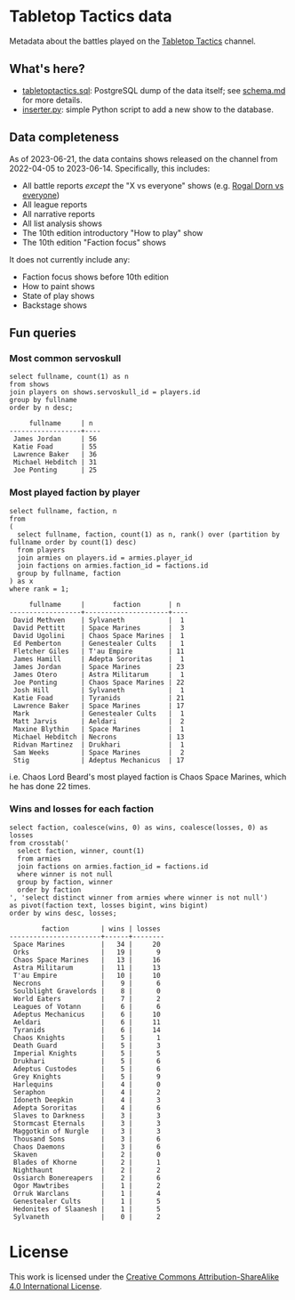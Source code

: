# Tabletop Tactics data

Metadata about the battles played on the [Tabletop Tactics](https://tabletoptactics.tv/) channel.

## What's here?

* [tabletoptactics.sql](tabletoptactics.sql): PostgreSQL dump of the data itself; see [schema.md](schema.md) for more details.
* [inserter.py](inserter.py): simple Python script to add a new show to the database.

## Data completeness

As of 2023-06-21, the data contains shows released on the channel from 2022-04-05 to 2023-06-14. Specifically, this includes:

* All battle reports _except_ the "X vs everyone" shows (e.g. [Rogal Dorn vs everyone](https://tabletoptactics.tv/2023/02/22/the-rogal-dorn-vs-everyone-warhammer-40000-battle-report/))
* All league reports
* All narrative reports
* All list analysis shows
* The 10th edition introductory "How to play" show
* The 10th edition "Faction focus" shows

It does not currently include any:

* Faction focus shows before 10th edition
* How to paint shows
* State of play shows
* Backstage shows

## Fun queries

### Most common servoskull

```
select fullname, count(1) as n
from shows
join players on shows.servoskull_id = players.id
group by fullname
order by n desc;
```

```
     fullname     | n
------------------+----
 James Jordan     | 56
 Katie Foad       | 55
 Lawrence Baker   | 36
 Michael Hebditch | 31
 Joe Ponting      | 25
```

### Most played faction by player

```
select fullname, faction, n
from
(
  select fullname, faction, count(1) as n, rank() over (partition by fullname order by count(1) desc)
  from players
  join armies on players.id = armies.player_id
  join factions on armies.faction_id = factions.id
  group by fullname, faction
) as x
where rank = 1;
``` 

```
     fullname     |       faction       | n
------------------+---------------------+----
 David Methven    | Sylvaneth           |  1
 David Pettitt    | Space Marines       |  3
 David Ugolini    | Chaos Space Marines |  1
 Ed Pemberton     | Genestealer Cults   |  1
 Fletcher Giles   | T'au Empire         | 11
 James Hamill     | Adepta Sororitas    |  1
 James Jordan     | Space Marines       | 23
 James Otero      | Astra Militarum     |  1
 Joe Ponting      | Chaos Space Marines | 22
 Josh Hill        | Sylvaneth           |  1
 Katie Foad       | Tyranids            | 21
 Lawrence Baker   | Space Marines       | 17
 Mark             | Genestealer Cults   |  1
 Matt Jarvis      | Aeldari             |  2
 Maxine Blythin   | Space Marines       |  1
 Michael Hebditch | Necrons             | 13
 Ridvan Martinez  | Drukhari            |  1
 Sam Weeks        | Space Marines       |  2
 Stig             | Adeptus Mechanicus  | 17
```

i.e. Chaos Lord Beard's most played faction is Chaos Space Marines, which he has done 22 times.

### Wins and losses for each faction

```
select faction, coalesce(wins, 0) as wins, coalesce(losses, 0) as losses
from crosstab('
  select faction, winner, count(1)
  from armies
  join factions on armies.faction_id = factions.id
  where winner is not null
  group by faction, winner
  order by faction
', 'select distinct winner from armies where winner is not null')
as pivot(faction text, losses bigint, wins bigint)
order by wins desc, losses;
```

```
        faction        | wins | losses
-----------------------+------+--------
 Space Marines         |   34 |     20
 Orks                  |   19 |      9
 Chaos Space Marines   |   13 |     16
 Astra Militarum       |   11 |     13
 T'au Empire           |   10 |     10
 Necrons               |    9 |      6
 Soulblight Gravelords |    8 |      0
 World Eaters          |    7 |      2
 Leagues of Votann     |    6 |      6
 Adeptus Mechanicus    |    6 |     10
 Aeldari               |    6 |     11
 Tyranids              |    6 |     14
 Chaos Knights         |    5 |      1
 Death Guard           |    5 |      3
 Imperial Knights      |    5 |      5
 Drukhari              |    5 |      6
 Adeptus Custodes      |    5 |      6
 Grey Knights          |    5 |      9
 Harlequins            |    4 |      0
 Seraphon              |    4 |      2
 Idoneth Deepkin       |    4 |      3
 Adepta Sororitas      |    4 |      6
 Slaves to Darkness    |    3 |      3
 Stormcast Eternals    |    3 |      3
 Maggotkin of Nurgle   |    3 |      3
 Thousand Sons         |    3 |      6
 Chaos Daemons         |    3 |      6
 Skaven                |    2 |      0
 Blades of Khorne      |    2 |      1
 Nighthaunt            |    2 |      2
 Ossiarch Bonereapers  |    2 |      6
 Ogor Mawtribes        |    1 |      2
 Orruk Warclans        |    1 |      4
 Genestealer Cults     |    1 |      5
 Hedonites of Slaanesh |    1 |      5
 Sylvaneth             |    0 |      2
```

# License

This work is licensed under the [Creative Commons Attribution-ShareAlike 4.0 International License](http://creativecommons.org/licenses/by-sa/4.0/).
